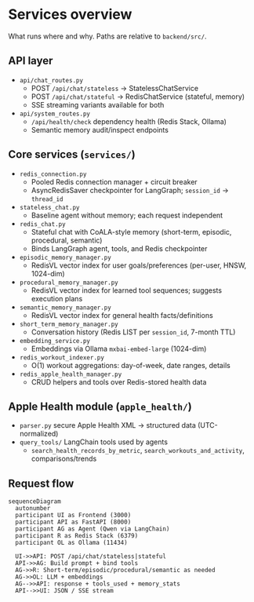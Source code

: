# Services overview

What runs where and why. Paths are relative to `backend/src/`.

## API layer
- `api/chat_routes.py`
  - POST `/api/chat/stateless` → StatelessChatService
  - POST `/api/chat/stateful` → RedisChatService (stateful, memory)
  - SSE streaming variants available for both
- `api/system_routes.py`
  - `/api/health/check` dependency health (Redis Stack, Ollama)
  - Semantic memory audit/inspect endpoints

## Core services (`services/`)
- `redis_connection.py`
  - Pooled Redis connection manager + circuit breaker
  - AsyncRedisSaver checkpointer for LangGraph; `session_id` → `thread_id`
- `stateless_chat.py`
  - Baseline agent without memory; each request independent
- `redis_chat.py`
  - Stateful chat with CoALA-style memory (short-term, episodic, procedural, semantic)
  - Binds LangGraph agent, tools, and Redis checkpointer
- `episodic_memory_manager.py`
  - RedisVL vector index for user goals/preferences (per-user, HNSW, 1024-dim)
- `procedural_memory_manager.py`
  - RedisVL vector index for learned tool sequences; suggests execution plans
- `semantic_memory_manager.py`
  - RedisVL vector index for general health facts/definitions
- `short_term_memory_manager.py`
  - Conversation history (Redis LIST per `session_id`, 7-month TTL)
- `embedding_service.py`
  - Embeddings via Ollama `mxbai-embed-large` (1024-dim)
- `redis_workout_indexer.py`
  - O(1) workout aggregations: day-of-week, date ranges, details
- `redis_apple_health_manager.py`
  - CRUD helpers and tools over Redis-stored health data

## Apple Health module (`apple_health/`)
- `parser.py` secure Apple Health XML → structured data (UTC-normalized)
- `query_tools/` LangChain tools used by agents
  - `search_health_records_by_metric`, `search_workouts_and_activity`, comparisons/trends

## Request flow

```mermaid path=null start=null
sequenceDiagram
  autonumber
  participant UI as Frontend (3000)
  participant API as FastAPI (8000)
  participant AG as Agent (Qwen via LangChain)
  participant R as Redis Stack (6379)
  participant OL as Ollama (11434)

  UI->>API: POST /api/chat/stateless|stateful
  API->>AG: Build prompt + bind tools
  AG->>R: Short-term/episodic/procedural/semantic as needed
  AG->>OL: LLM + embeddings
  AG-->>API: response + tools_used + memory_stats
  API-->>UI: JSON / SSE stream
```
